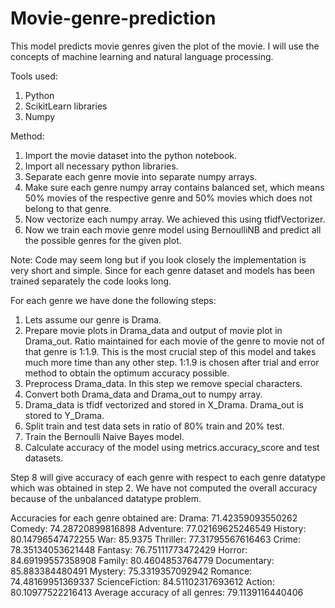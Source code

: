 # Movie-genre-prediction
This model predicts movie genres given the plot of the movie.
I will use the concepts of machine learning and natural language processing.

Tools used:
1. Python
2. ScikitLearn libraries
3. Numpy

Method:
1. Import the movie dataset into the python notebook.
2. Import all necessary python libraries.
3. Separate each genre movie into separate numpy arrays.
4. Make sure each genre numpy array contains balanced set, which means 50% movies of the respective genre and 50% movies which does not belong to that genre.
5. Now vectorize each numpy array. We achieved this using tfidfVectorizer.
6. Now we train each movie genre model using BernoulliNB and predict all the possible genres for the given plot.

Note: Code may seem long but if you look closely the implementation is very short and simple. Since for each genre dataset and models has been trained separately the code looks long.

For each genre we have done the following steps:
1. Lets assume our genre is Drama.
2. Prepare movie plots in Drama_data and output of movie plot in Drama_out. Ratio maintained for each movie of the genre to movie not of that genre is 1:1.9. This is the most crucial step of this model and takes much more time than any other step. 1:1.9 is chosen after trial and error method to obtain the optimum accuracy possible.
3. Preprocess Drama_data. In this step we remove special characters.
4. Convert both Drama_data and Drama_out to numpy array.
5. Drama_data is tfidf vectorized and stored in X_Drama. Drama_out is stored to Y_Drama.
6. Split train and test data sets in ratio of 80% train and 20% test.
7. Train the Bernoulli Naive Bayes model.
8. Calculate accuracy of the model using metrics.accuracy_score and test datasets.

Step 8 will give accuracy of each genre with respect to each genre datatype which was obtained in step 2.
We have not computed the overall accuracy because of the unbalanced datatype problem.

Accuracies for each genre obtained are:
Drama: 71.42359093550262
Comedy: 74.28720899816898
Adventure: 77.02169625246549
History: 80.14796547472255
War: 85.9375
Thriller: 77.31795567616463
Crime: 78.35134053621448
Fantasy: 76.75111773472429
Horror: 84.69199557358908
Family: 80.4604853764779
Documentary: 85.883384480491
Mystery: 75.3319357092942
Romance: 74.48169951369337
ScienceFiction: 84.51102317693612
Action: 80.10977522216413
Average accuracy of all genres:  79.1139116440406
